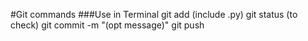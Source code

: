 #Git commands
###Use in Terminal
git add <filename> (include .py)
git status (to check)
git commit -m "(opt message)"
git push
